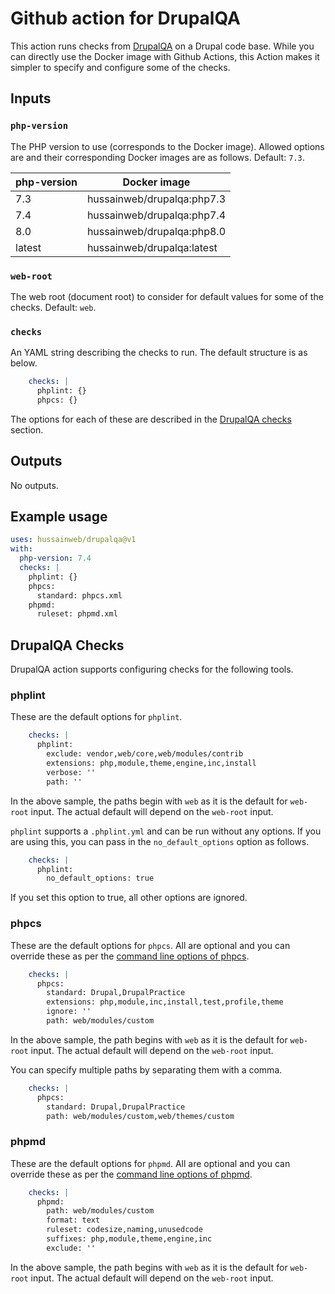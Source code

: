# Github action for DrupalQA

This action runs checks from [DrupalQA](https://github.com/hussainweb/drupalqa) on a Drupal code base. While you can directly use the Docker image with Github Actions, this Action makes it simpler to specify and configure some of the checks.

## Inputs

### `php-version`

The PHP version to use (corresponds to the Docker image). Allowed options are and their corresponding Docker images are as follows. Default: `7.3`.

| php-version | Docker image |
| ----------- | ------------ |
| 7.3         | hussainweb/drupalqa:php7.3 |
| 7.4         | hussainweb/drupalqa:php7.4 |
| 8.0         | hussainweb/drupalqa:php8.0 |
| latest      | hussainweb/drupalqa:latest |

### `web-root`

The web root (document root) to consider for default values for some of the checks. Default: `web`.

### `checks`

An YAML string describing the checks to run. The default structure is as below.

```yaml
    checks: |
      phplint: {}
      phpcs: {}
```

The options for each of these are described in the [DrupalQA checks](#drupalqa-checks) section.

## Outputs

No outputs.

## Example usage

```yaml
uses: hussainweb/drupalqa@v1
with:
  php-version: 7.4
  checks: |
    phplint: {}
    phpcs:
      standard: phpcs.xml
    phpmd:
      ruleset: phpmd.xml
```

## DrupalQA Checks

DrupalQA action supports configuring checks for the following tools.

### phplint

These are the default options for `phplint`.

```yaml
    checks: |
      phplint:
        exclude: vendor,web/core,web/modules/contrib
        extensions: php,module,theme,engine,inc,install
        verbose: ''
        path: ''
```

In the above sample, the paths begin with `web` as it is the default for `web-root` input. The actual default will depend on the `web-root` input.

`phplint` supports a `.phplint.yml` and can be run without any options. If you are using this, you can pass in the `no_default_options` option as follows.

```yaml
    checks: |
      phplint:
        no_default_options: true
```

If you set this option to true, all other options are ignored.

### phpcs

These are the default options for `phpcs`. All are optional and you can override these as per the [command line options of phpcs](https://github.com/squizlabs/PHP_CodeSniffer/wiki/Usage).

```yaml
    checks: |
      phpcs:
        standard: Drupal,DrupalPractice
        extensions: php,module,inc,install,test,profile,theme
        ignore: ''
        path: web/modules/custom
```

In the above sample, the path begins with `web` as it is the default for `web-root` input. The actual default will depend on the `web-root` input.

You can specify multiple paths by separating them with a comma.

```yaml
    checks: |
      phpcs:
        standard: Drupal,DrupalPractice
        path: web/modules/custom,web/themes/custom
```

### phpmd

These are the default options for `phpmd`. All are optional and you can override these as per the [command line options of phpmd](https://phpmd.org/documentation/).

```yaml
    checks: |
      phpmd:
        path: web/modules/custom
        format: text
        ruleset: codesize,naming,unusedcode
        suffixes: php,module,theme,engine,inc
        exclude: ''
```

In the above sample, the path begins with `web` as it is the default for `web-root` input. The actual default will depend on the `web-root` input.
